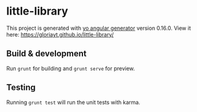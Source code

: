# little-library

This project is generated with [yo angular generator](https://github.com/yeoman/generator-angular)
version 0.16.0. View it here: https://gloriayt.github.io/little-library/ 

## Build & development

Run `grunt` for building and `grunt serve` for preview.

## Testing

Running `grunt test` will run the unit tests with karma.
